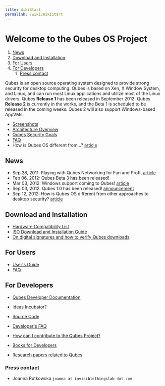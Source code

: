 ```yaml
---
title: WikiStart
permalink: /wiki/WikiStart
---
```


Welcome to the Qubes OS Project
===============================

1.  [News](#News)
2.  [Download and Installation](#DownloadandInstallation)
3.  [For Users](#ForUsers)
4.  [For Developers](#ForDevelopers)
    1.  [Press contact](#Presscontact)

Qubes is an open source operating system designed to provide strong security for desktop computing. Qubes is based on Xen, X Window System, and Linux, and can run most Linux applications and utilize most of the Linux drivers. Qubes **Release 1** has been released in September 2012. Qubes **Release 2** is currently in the works, and the Beta 1 is scheduled to be released in the coming weeks. Qubes 2 will also support Windows-based AppVMs.

-   [Screenshots](/wiki/QubesScreenshots)
-   [Architecture Overview](/wiki/QubesArchitecture)
-   [Qubes Security Goals](/wiki/SecurityGoals)
-   [FAQ](/wiki/UserFaq)
-   How is Qubes OS different from...? [​article](http://theinvisiblethings.blogspot.com/2012/09/how-is-qubes-os-different-from.html)

News
----

-   Sep 28, 2011: Playing with Qubes Networking for Fun and Profit [​article](http://theinvisiblethings.blogspot.com/2011/09/playing-with-qubes-networking-for-fun.html)
-   Feb 06, 2012: Qubes Beta 3 has been released!
-   Mar 03, 2012: Windows support coming to Qubes! [​article](http://theinvisiblethings.blogspot.com/2012/03/windows-support-coming-to-qubes.html)
-   Sep 03, 2012: Qubes 1.0 has been released! [​announcement](http://theinvisiblethings.blogspot.com/2012/09/introducing-qubes-10.html)
-   Sep 12, 2012: How is Qubes OS different from other approaches to desktop security? [​article](http://theinvisiblethings.blogspot.com/2012/09/how-is-qubes-os-different-from.html)

Download and Installation
-------------------------

-   [Hardware Compatibility List](/wiki/HCL)
-   [ISO Download and Installation Guide](/wiki/InstallationGuide)
-   [On digital signatures and how to verify Qubes downloads](/wiki/VerifyingSignatures)

For Users
---------

-   [User's Guide](/wiki/UserDoc)
-   [FAQ](/wiki/UserFaq)

For Developers
--------------

-   [Qubes Developer Documentation](/wiki/SystemDoc)
-   [Ideas Incubator?](/wiki/IdeasIncubator)
-   [Source Code](/wiki/SourceCode)
-   [Developer's FAQ](/wiki/DevelFaq)

-   [How can I contribute to the Qubes Project?](/wiki/ContributingHowto)
-   [Books for Developers](/wiki/DevelBooks)
-   [Research papers related to Qubes](/wiki/QubesResearch)

### Press contact

-   Joanna Rutkowska `joanna at invisiblethingslab dot com`

